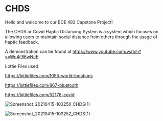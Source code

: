 # CHDS

Hello and welcome to our ECE 492 Capstone Project!

The CHDS or Covid Haptic Distancing System is a system which focuses on allowing users to maintain social distance from others through the usage of haptic feedback.

A demonstration can be found at https://www.youtube.com/watch?v=We4i9l6wNcE

Lottie Files used:

https://lottiefiles.com/1055-world-locations

https://lottiefiles.com/867-bluetooth

https://lottiefiles.com/52176-covid

![Screenshot_20210415-103250_CHDS(1)](https://user-images.githubusercontent.com/44737462/115901210-20ba8180-a41e-11eb-9dbc-ea161125595d.jpg)

![Screenshot_20210415-103252_CHDS(1)](https://user-images.githubusercontent.com/44737462/115901195-1c8e6400-a41e-11eb-81bb-152e80ab73bf.jpg)

